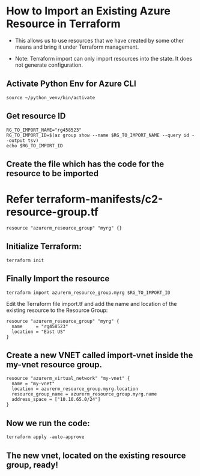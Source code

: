 # How to Import an Existing Azure Resource in Terraform
- This allows us to use resources that we have created by some other means and bring it under Terraform management.

- Note: Terraform import can only import resources into the state. It does not generate configuration.

## Activate Python Env for Azure CLI
```
source ~/python_venv/bin/activate
```

## Get resource ID
```
RG_TO_IMPORT_NAME="rg458523"
RG_TO_IMPORT_ID=$(az group show --name $RG_TO_IMPORT_NAME --query id --output tsv)
echo $RG_TO_IMPORT_ID
```

## Create the file which has the code for the resource to be imported
# Refer terraform-manifests/c2-resource-group.tf
```
resource "azurerm_resource_group" "myrg" {}
```

## Initialize Terraform:
```
terraform init
```

## Finally Import the resource
```
terraform import azurerm_resource_group.myrg $RG_TO_IMPORT_ID
```

Edit the Terraform file import.tf and add the name and location of the existing resource to the Resource Group:
```
resource "azurerm_resource_group" "myrg" {
  name     = "rg458523"
  location = "East US"
}
```

## Create a new VNET called import-vnet inside the my-vnet resource group.
```
resource "azurerm_virtual_network" "my-vnet" {
  name = "my-vnet"
  location = azurerm_resource_group.myrg.location
  resource_group_name = azurerm_resource_group.myrg.name
  address_space = ["10.10.65.0/24"]
}
```

## Now we run the code:
```
terraform apply -auto-approve
```

## The new vnet, located on the existing resource group, ready!
